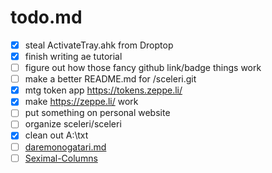 # todo.md

- [x] steal ActivateTray.ahk from Droptop
- [x] finish writing ae tutorial
- [ ] figure out how those fancy github link/badge things work
- [ ] make a better README.md for /sceleri.git
- [x] mtg token app https://tokens.zeppe.li/
- [x] make https://zeppe.li/ work
- [ ] put something on personal website
- [ ] organize sceleri/sceleri
- [x] clean out A:\txt
- [ ] [daremonogatari.md](./daremonogatari.md)
- [ ] [Seximal-Columns](./sexc.md)
